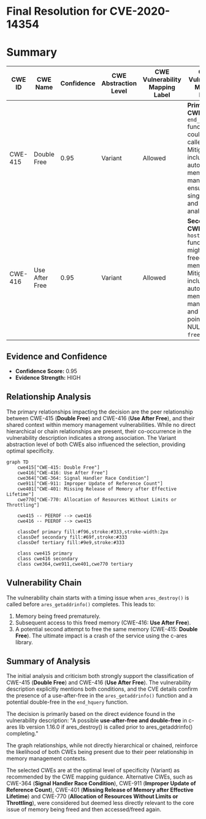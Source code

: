 # Final Resolution for CVE-2020-14354

# Summary
| CWE ID | CWE Name | Confidence | CWE Abstraction Level | CWE Vulnerability Mapping Label | CWE-Vulnerability Mapping Notes |
|---|---|---|---|---|---|
| CWE-415 | Double Free | 0.95 | Variant | Allowed | **Primary CWE**. The `end_hquery` function could be called twice. Mitigations include automatic memory management, ensuring single `free()`, and static analysis.  |
| CWE-416 | Use After Free | 0.95 | Variant | Allowed | **Secondary CWE**. The `host_callback` function might access freed memory. Mitigations include automatic memory management and setting pointers to NULL after `free()`. |

## Evidence and Confidence

*   **Confidence Score:** 0.95
*   **Evidence Strength:** HIGH

## Relationship Analysis
The primary relationships impacting the decision are the peer relationship between CWE-415 (**Double Free**) and CWE-416 (**Use After Free**), and their shared context within memory management vulnerabilities. While no direct hierarchical or chain relationships are present, their co-occurrence in the vulnerability description indicates a strong association. The Variant abstraction level of both CWEs also influenced the selection, providing optimal specificity.

```mermaid
graph TD
    cwe415["CWE-415: Double Free"]
    cwe416["CWE-416: Use After Free"]
    cwe364["CWE-364: Signal Handler Race Condition"]
    cwe911["CWE-911: Improper Update of Reference Count"]
    cwe401["CWE-401: Missing Release of Memory after Effective Lifetime"]
    cwe770["CWE-770: Allocation of Resources Without Limits or Throttling"]

    cwe415 -- PEEROF --> cwe416
    cwe416 -- PEEROF --> cwe415

    classDef primary fill:#f96,stroke:#333,stroke-width:2px
    classDef secondary fill:#69f,stroke:#333
    classDef tertiary fill:#9e9,stroke:#333

    class cwe415 primary
    class cwe416 secondary
    class cwe364,cwe911,cwe401,cwe770 tertiary
```

## Vulnerability Chain
The vulnerability chain starts with a timing issue when `ares_destroy()` is called before `ares_getaddrinfo()` completes. This leads to:
1.  Memory being freed prematurely.
2.  Subsequent access to this freed memory (CWE-416: **Use After Free**).
3.  A potential second attempt to free the same memory (CWE-415: **Double Free**).
The ultimate impact is a crash of the service using the c-ares library.

## Summary of Analysis
The initial analysis and criticism both strongly support the classification of CWE-415 (**Double Free**) and CWE-416 (**Use After Free**). The vulnerability description explicitly mentions both conditions, and the CVE details confirm the presence of a use-after-free in the `ares_getaddrinfo()` function and a potential double-free in the `end_hquery` function.

The decision is primarily based on the direct evidence found in the vulnerability description: "A possible **use-after-free and double-free** in c-ares lib version 1.16.0 if ares_destroy() is called prior to ares_getaddrinfo() completing."

The graph relationships, while not directly hierarchical or chained, reinforce the likelihood of both CWEs being present due to their peer relationship in memory management contexts.

The selected CWEs are at the optimal level of specificity (Variant) as recommended by the CWE mapping guidance. Alternative CWEs, such as CWE-364 (**Signal Handler Race Condition**), CWE-911 (**Improper Update of Reference Count**), CWE-401 (**Missing Release of Memory after Effective Lifetime**) and CWE-770 (**Allocation of Resources Without Limits or Throttling**), were considered but deemed less directly relevant to the core issue of memory being freed and then accessed/freed again.